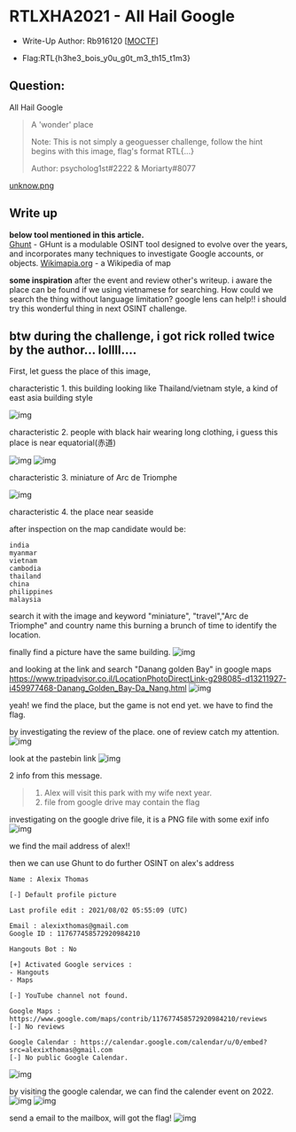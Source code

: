 # RTLXHA2021 - All Hail Google

- Write-Up Author: Rb916120 \[[MOCTF](https://www.facebook.com/MOCSCTF)\]

- Flag:RTL{h3he3_bois_y0u_g0t_m3_th15_t1m3}

## **Question:**
All Hail Google

>A 'wonder' place
>
>Note: This is not simply a geoguesser challenge, follow the hint begins with this image, flag's format RTL{...}
>
>Author: psycholog1st#2222 & Moriarty#8077

[unknow.png](./unknow.png)

## Write up
**below tool mentioned in this article.**  
[Ghunt](https://github.com/mxrch/GHunt) - GHunt is a modulable OSINT tool designed to evolve over the years, and incorporates many techniques to investigate Google accounts, or objects. 
[Wikimapia.org](http://wikimapia.org/) - a Wikipedia of map  

**some inspiration**
after the event and review other's writeup.
i aware the place can be found if we using vietnamese for searching. 
How could we search the thing without language limitation?
google lens can help!! i should try this wonderful thing in next OSINT challenge.

btw during the challenge, i got rick rolled twice by the author... lollll....
---

First, let guess the place of this image,

characteristic 1.
this building looking like Thailand/vietnam style, a kind of east asia building style

![img](./img/1.PNG) 

characteristic 2.
people with black hair wearing long clothing, i guess this place is near equatorial(赤道)

![img](./img/2.PNG) ![img](./img/2.1.PNG) 

characteristic 3.
miniature of Arc de Triomphe

![img](./img/3.PNG) 

characteristic 4.
the place near seaside

after inspection on the map candidate would be:
```
india
myanmar
vietnam
cambodia
thailand
china
philippines
malaysia
```

search it with the image and keyword "miniature", "travel","Arc de Triomphe" and country name
this burning a brunch of time to identify the location.


finally find a picture have the same building.
![img](./img/4.PNG) 

and looking at the link and search "Danang golden Bay" in google maps
https://www.tripadvisor.co.il/LocationPhotoDirectLink-g298085-d13211927-i459977468-Danang_Golden_Bay-Da_Nang.html
![img](./img/5.PNG) 

yeah! we find the place, but the game is not end yet. we have to find the flag.

by investigating the review of the place. one of review catch my attention.
![img](./img/6.PNG)


look at the pastebin link
![img](./img/7.PNG)

2 info from this message.
> 1. Alex will visit this park with my wife next year.
> 2. file from google drive may contain the flag

investigating on the google drive file, it is a PNG file with some exif info
![img](./img/8.PNG)

we find the mail address of alex!!

then we can use Ghunt to do further OSINT on alex's address

```
Name : Alexix Thomas

[-] Default profile picture

Last profile edit : 2021/08/02 05:55:09 (UTC)

Email : alexixthomas@gmail.com
Google ID : 117677458572920984210

Hangouts Bot : No

[+] Activated Google services :
- Hangouts
- Maps

[-] YouTube channel not found.

Google Maps : https://www.google.com/maps/contrib/117677458572920984210/reviews
[-] No reviews    

Google Calendar : https://calendar.google.com/calendar/u/0/embed?src=alexixthomas@gmail.com
[-] No public Google Calendar.
```
![img](./img/9.PNG)

by visiting the google calendar, we can find the calender event on 2022.
![img](./img/10.PNG)
![img](./img/11.PNG)

send a email to the mailbox, will got the flag!
![img](./img/12.PNG)


